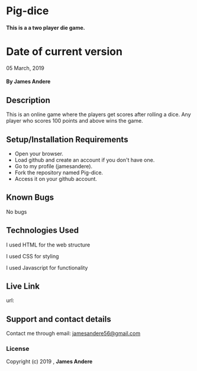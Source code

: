 # Pig-dice
#### This is a a two player die game.
# Date of current version
05 March, 2019
#### By **James Andere**
## Description
This is an online game where the players get scores after rolling a dice. Any player who scores 100 points and above wins the game.
## Setup/Installation Requirements
* Open your browser.
* Load github and create an account if you don't have one.
* Go to my profile (jamesandere).
* Fork the repository named Pig-dice.
* Access it on your github account.
## Known Bugs
No bugs
## Technologies Used
I used HTML for the web structure

I used CSS for styling

I used Javascript for functionality
## Live Link
url:
## Support and contact details
Contact me through email: jamesandere56@gmail.com
### License
Copyright (c) 2019 , **James Andere**
